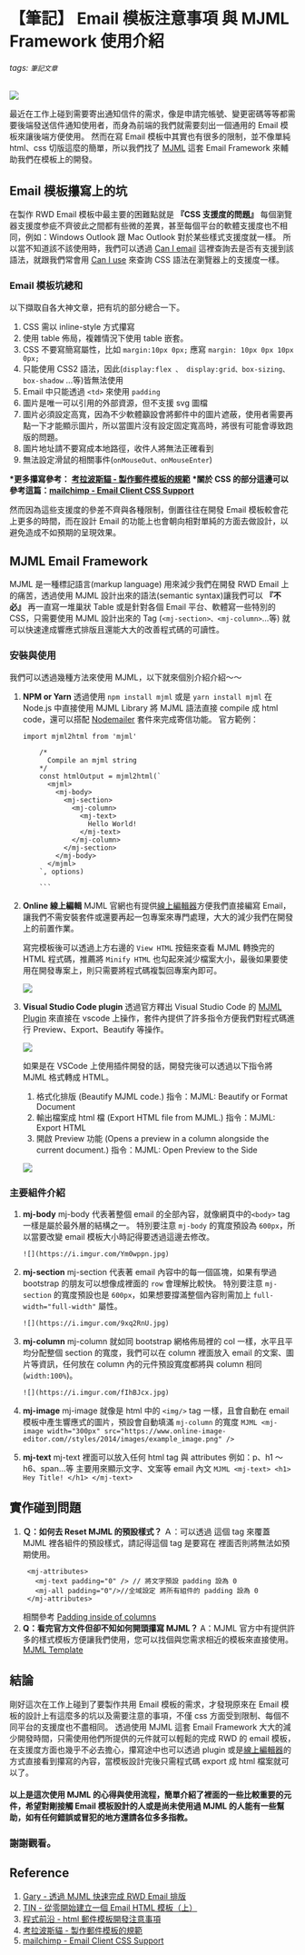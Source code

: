# 【筆記】 Email 模板注意事項 與 MJML Framework 使用介紹

###### tags: `筆記文章`

![](https://i.imgur.com/VXrxpgV.jpg)

最近在工作上碰到需要寄出通知信件的需求，像是申請完帳號、變更密碼等等都需要後端發送信件通知使用者，而身為前端的我們就需要刻出一個通用的 Email 模板來讓後端方便使用。
然而在寫 Email 模板中其實也有很多的限制，並不像單純 html、css 切版這麼的簡單，所以我們找了 [MJML](https://mjml.io/) 這套 Email Framework 來輔助我們在模板上的開發。

## Email 模板攥寫上的坑

在製作 RWD Email 模板中最主要的困難點就是 **『CSS 支援度的問題』** 每個瀏覽器支援度参疵不齊彼此之間都有些微的差異，甚至每個平台的軟體支援度也不相同，例如：Windows Outlook 跟 Mac Outlook 對於某些樣式支援度就一樣。
所以當不知道該不該使用時，我們可以透過 [Can I email](https://www.caniemail.com/) 這裡查詢去是否有支援到該語法，就跟我們常會用 [Can I use](https://caniuse.com/) 來查詢 CSS 語法在瀏覽器上的支援度一樣。

### Email 模板坑總和

以下擷取自各大神文章，把有坑的部分總合一下。

1. CSS 需以 inline-style 方式攥寫
2. 使用 table 佈局，複雜情況下使用 table 嵌套。
3. CSS 不要寫簡寫屬性，比如 `margin:10px 0px;` 應寫 `margin: 10px 0px 10px 0px;`
4. 只能使用 CSS2 語法，因此(`display:flex 、 display:grid、box-sizing、box-shadow` ...等)皆無法使用
5. Email 中只能透過 `<td>` 來使用 `padding`
6. 圖片是唯一可以引用的外部資源，但不支援 svg 圖檔
7. 圖片必須設定高寬，因為不少軟體籲設會將郵件中的圖片遮蔽，使用者需要再點一下才能顯示圖片，所以當圖片沒有設定固定寬高時，將很有可能會導致跑版的問題。
8. 圖片地址請不要寫成本地路徑，收件人將無法正確看到
9. 無法設定滑鼠的相關事件(`onMouseOut、onMouseEnter`)

**\*更多攥寫參考： [考拉波斯貓 - 製作郵件模板的規範](https://iter01.com/542049.html)**
**\*關於 CSS 的部分這邊可以參考這篇：[mailchimp - Email Client CSS Support](https://templates.mailchimp.com/resources/email-client-css-support/)**

然而因為這些支援度的參差不齊與各種限制，倒置往往在開發 Email 模板較會花上更多的時間，而在設計 Email 的功能上也會朝向相對單純的方面去做設計，以避免造成不如預期的呈現效果。

## MJML Email Framework

MJML 是一種標記語言(markup language) 用來減少我們在開發 RWD Email 上的痛苦，透過使用 MJML 設計出來的語法(semantic syntax)讓我們可以 **『不必』** 再一直寫一堆巢狀 Table 或是針對各個 Email 平台、軟體寫一些特別的 CSS，只需要使用 MJML 設計出來的 Tag (`<mj-section>、<mj-column>`...等) 就可以快速達成響應式排版且還能大大的改善程式碼的可讀性。

### 安裝與使用

我們可以透過幾種方法來使用 MJML，以下就來個別介紹介紹～～

1.  **NPM or Yarn**
    透過使用 `npm install mjml` 或是 `yarn install mjml` 在 Node.js 中直接使用 MJML Library 將 MJML 語法直接 compile 成 html code，還可以搭配 [Nodemailer](https://nodemailer.com/about/) 套件來完成寄信功能。
    官方範例：
    ```javascript=
    import mjml2html from 'mjml'

        /*
          Compile an mjml string
        */
        const htmlOutput = mjml2html(`
          <mjml>
            <mj-body>
              <mj-section>
                <mj-column>
                  <mj-text>
                    Hello World!
                  </mj-text>
                </mj-column>
              </mj-section>
            </mj-body>
          </mjml>
        `, options)

        ```

2.  **Online 線上編輯**
    MJML 官網也有提供[線上編輯器](https://mjml.io/try-it-live)方便我們直接編寫 Email，讓我們不需安裝套件或還要再起一包專案來專門處理，大大的減少我們在開發上的前置作業。

    寫完模板後可以透過上方右邊的 `View HTML` 按鈕來查看 MJML 轉換完的 HTML 程式碼，推薦將 `Minify HTML` 也勾起來減少檔案大小，最後如果要使用在開發專案上，則只需要將程式碼複製回專案內即可。

    ![](https://i.imgur.com/8ea10QP.png)

3.  **Visual Studio Code plugin**
    透過官方釋出 Visual Studio Code 的 [MJML Plugin](https://github.com/mjmlio/vscode-mjml) 來直接在 vscode 上操作，套件內提供了許多指令方便我們對程式碼進行 Preview、Export、Beautify 等操作。

    ![](https://i.imgur.com/vHlj0Pf.png)

    如果是在 VSCode 上使用插件開發的話，開發完後可以透過以下指令將 MJML 格式轉成 HTML。

    1. 格式化排版 (Beautify MJML code.)
       指令：MJML: Beautify or Format Document
    2. 輸出檔案成 html 檔 (Export HTML file from MJML.)
       指令：MJML: Export HTML
    3. 開啟 Preview 功能 (Opens a preview in a column alongside the current document.)
       指令：MJML: Open Preview to the Side

    ![](https://i.imgur.com/Poq3qlP.png)

### 主要組件介紹

1.  **mj-body**
    mj-body 代表著整個 email 的全部內容，就像網頁中的`<body>` tag 一樣是屬於最外層的結構之一。
    特別要注意 `mj-body` 的寬度預設為 `600px`，所以當要改變 email 模板大小時記得要透過這邊去修改。

        ![](https://i.imgur.com/Ym0wppn.jpg)

2.  **mj-section**
    mj-section 代表著 email 內容中的每一個區塊，如果有學過 bootstrap 的朋友可以想像成裡面的 `row` 會理解比較快。
    特別要注意 `mj-section` 的寬度預設也是 `600px`，如果想要撐滿整個內容則需加上 `full-width="full-width"` 屬性。

        ![](https://i.imgur.com/9xq2RnU.jpg)

3.  **mj-column**
    mj-column 就如同 bootstrap 網格佈局裡的 col 一樣，水平且平均分配整個 section 的寬度，我們可以在 column 裡面放入 email 的文案、圖片等資訊，任何放在 column 內的元件預設寬度都將與 column 相同(`width:100%`)。

        ![](https://i.imgur.com/fIhBJcx.jpg)

4.  **mj-image**
    mj-image 就像是 html 中的 `<img/>` tag 一樣，且會自動在 email 模板中產生響應式的圖片，預設會自動填滿 `mj-column` 的寬度
    `MJML <mj-image width="300px" src="https://www.online-image-editor.com//styles/2014/images/example_image.png" /> `
5.  **mj-text**
    mj-text 裡面可以放入任何 html tag 與 attributes 例如：p、h1 ～ h6、span...等
    主要用來顯示文字、文案等 email 內文
    `MJML <mj-text> <h1> Hey Title! </h1> </mj-text> `

## 實作碰到問題

1. **Ｑ：如何去 Reset MJML 的預設樣式？**
   Ａ：可以透過 <mj-attributes> 這個 tag 來覆蓋 MJML 裡各組件的預設樣式，請記得這個 tag 是要寫在 <mj-head> 裡面否則將無法如預期使用。
   ```MJML
    <mj-attributes>
      <mj-text padding="0" /> // 將文字預設 padding 設為 0
      <mj-all padding="0"/>//全域設定 將所有組件的 padding 設為 0
    </mj-attributes>
   ```
   相關參考 [Padding inside of columns](https://github.com/mjmlio/mjml/issues/581)
2. **Q：看完官方文件但卻不知如何開頭攥寫 MJML？**
   A：MJML 官方中有提供許多的樣式模板方便讓我們使用，您可以找個與您需求相近的模板來直接使用。[MJML Template](https://mjml.io/templates)

## 結論

剛好這次在工作上碰到了要製作共用 Email 模板的需求，才發現原來在 Email 模板的設計上有這麼多的坑以及需要注意的事項，不僅 css 方面受到限制、每個不同平台的支援度也不盡相同。
透過使用 MJML 這套 Email Framework 大大的減少開發時間，只需使用他們所提供的元件就可以輕鬆的完成 RWD 的 email 模板，在支援度方面也幾乎不必去擔心，攥寫途中也可以透過 plugin 或是[線上編輯器](https://mjml.io/try-it-live)的方式直接看到攥寫的內容，當模板設計完後只需程式碼 export 成 html 檔案就可以了。

#### 以上是這次使用 MJML 的心得與使用流程，簡單介紹了裡面的一些比較重要的元件，希望對剛接觸 Email 模板設計的人或是尚未使用過 MJML 的人能有一些幫助，如有任何錯誤或冒犯的地方還請各位多多指教。

### 謝謝觀看。

## Reference

1. [Gary - 透過 MJML 快速完成 RWD Email 排版](https://matters.news/@gary_chu/%E9%80%8F%E9%81%8E-mjml-%E5%BF%AB%E9%80%9F%E5%AE%8C%E6%88%90-rwd-email-%E6%8E%92%E7%89%88-bafyreiarqgirpi4xpunu5z2bwvb5iygqolrxqxvxvhipcoopttcrbo35ly)
2. [TIN - 從零開始建立一個 Email HTML 模板（上）](https://blog.newsleopard.com/coding-html-emails/)
3. [程式前沿 - html 郵件模板開發注意事項](https://codertw.com/%E7%A8%8B%E5%BC%8F%E8%AA%9E%E8%A8%80/699733/)
4. [考拉波斯貓 - 製作郵件模板的規範](https://iter01.com/542049.html)
5. [mailchimp - Email Client CSS Support](https://templates.mailchimp.com/resources/email-client-css-support/)

